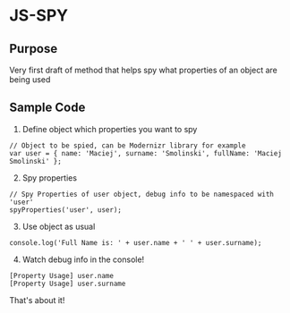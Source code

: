 # JS-SPY

## Purpose

Very first draft of method that helps spy what properties of an object are being used

## Sample Code

1) Define object which properties you want to spy
```
// Object to be spied, can be Modernizr library for example
var user = { name: 'Maciej', surname: 'Smolinski', fullName: 'Maciej Smolinski' };
```

2) Spy properties
```
// Spy Properties of user object, debug info to be namespaced with 'user'
spyProperties('user', user);
```

3) Use object as usual
```
console.log('Full Name is: ' + user.name + ' ' + user.surname);
```

4) Watch debug info in the console!
```
[Property Usage] user.name
[Property Usage] user.surname
```

That's about it!

